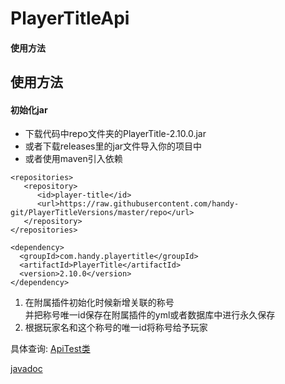 # PlayerTitleApi

#### 使用方法

## 使用方法

#### 初始化jar
- 下载代码中repo文件夹的PlayerTitle-2.10.0.jar   
- 或者下载releases里的jar文件导入你的项目中
- 或者使用maven引入依赖

```
<repositories>
   <repository>
      <id>player-title</id>
      <url>https://raw.githubusercontent.com/handy-git/PlayerTitleVersions/master/repo</url>
   </repository>
</repositories>

<dependency>
  <groupId>com.handy.playertitle</groupId>
  <artifactId>PlayerTitle</artifactId>
  <version>2.10.0</version>
</dependency>
```

1. 在附属插件初始化时候新增关联的称号  
并把称号唯一id保存在附属插件的yml或者数据库中进行永久保存
2. 根据玩家名和这个称号的唯一id将称号给予玩家

具体查询: [ApiTest类](https://github.com/handy-git/PlayerTitleVersions/blob/master/src/test/java/ApiTest.java)

[javadoc](https://handy-git.github.io/PlayerTitleVersions/ "javadoc")
